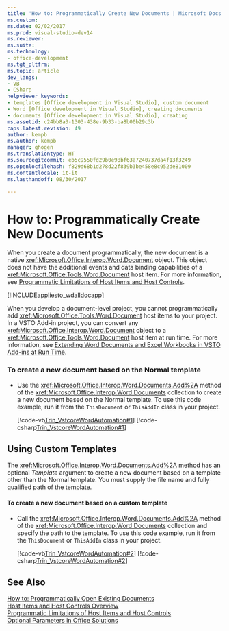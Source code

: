 ```yaml
---
title: 'How to: Programmatically Create New Documents | Microsoft Docs'
ms.custom: 
ms.date: 02/02/2017
ms.prod: visual-studio-dev14
ms.reviewer: 
ms.suite: 
ms.technology:
- office-development
ms.tgt_pltfrm: 
ms.topic: article
dev_langs:
- VB
- CSharp
helpviewer_keywords:
- templates [Office development in Visual Studio], custom document
- Word [Office development in Visual Studio], creating documents
- documents [Office development in Visual Studio], creating
ms.assetid: c24bb8a3-1303-438e-9b33-ba8b00b29c3b
caps.latest.revision: 49
author: kempb
ms.author: kempb
manager: ghogen
ms.translationtype: HT
ms.sourcegitcommit: eb5c9550fd29b0e98bf63a7240737da4f13f3249
ms.openlocfilehash: f829d68b1d278d22f839b3be458e8c952de81009
ms.contentlocale: it-it
ms.lasthandoff: 08/30/2017

---
```

# <a name="how-to-programmatically-create-new-documents"></a>How to: Programmatically Create New Documents
  When you create a document programmatically, the new document is a native <xref:Microsoft.Office.Interop.Word.Document> object. This object does not have the additional events and data binding capabilities of a <xref:Microsoft.Office.Tools.Word.Document> host item. For more information, see [Programmatic Limitations of Host Items and Host Controls](../vsto/programmatic-limitations-of-host-items-and-host-controls.md).  
  
 [!INCLUDE[appliesto_wdalldocapp](../vsto/includes/appliesto-wdalldocapp-md.md)]  
  
 When you develop a document-level project, you cannot programmatically add <xref:Microsoft.Office.Tools.Word.Document> host items to your project. In a VSTO Add-in project, you can convert any <xref:Microsoft.Office.Interop.Word.Document> object to a <xref:Microsoft.Office.Tools.Word.Document> host item at run time. For more information, see [Extending Word Documents and Excel Workbooks in VSTO Add-ins at Run Time](../vsto/extending-word-documents-and-excel-workbooks-in-vsto-add-ins-at-run-time.md).  
  
### <a name="to-create-a-new-document-based-on-the-normal-template"></a>To create a new document based on the Normal template  
  
-   Use the <xref:Microsoft.Office.Interop.Word.Documents.Add%2A> method of the <xref:Microsoft.Office.Interop.Word.Documents> collection to create a new document based on the Normal template. To use this code example, run it from the `ThisDocument` or `ThisAddIn` class in your project.  
  
     [!code-vb[Trin_VstcoreWordAutomation#1](../vsto/codesnippet/VisualBasic/Trin_VstcoreWordAutomationVB/ThisDocument.vb#1)]  [!code-csharp[Trin_VstcoreWordAutomation#1](../vsto/codesnippet/CSharp/Trin_VstcoreWordAutomationCS/ThisDocument.cs#1)]  
  
## <a name="using-custom-templates"></a>Using Custom Templates  
 The <xref:Microsoft.Office.Interop.Word.Documents.Add%2A> method has an optional *Template* argument to create a new document based on a template other than the Normal template. You must supply the file name and fully qualified path of the template.  
  
#### <a name="to-create-a-new-document-based-on-a-custom-template"></a>To create a new document based on a custom template  
  
-   Call the <xref:Microsoft.Office.Interop.Word.Documents.Add%2A> method of the <xref:Microsoft.Office.Interop.Word.Documents> collection and specify the path to the template. To use this code example, run it from the `ThisDocument` or `ThisAddIn` class in your project.  
  
     [!code-vb[Trin_VstcoreWordAutomation#2](../vsto/codesnippet/VisualBasic/Trin_VstcoreWordAutomationVB/ThisDocument.vb#2)]  [!code-csharp[Trin_VstcoreWordAutomation#2](../vsto/codesnippet/CSharp/Trin_VstcoreWordAutomationCS/ThisDocument.cs#2)]  
  
## <a name="see-also"></a>See Also  
 [How to: Programmatically Open Existing Documents](../vsto/how-to-programmatically-open-existing-documents.md)   
 [Host Items and Host Controls Overview](../vsto/host-items-and-host-controls-overview.md)   
 [Programmatic Limitations of Host Items and Host Controls](../vsto/programmatic-limitations-of-host-items-and-host-controls.md)   
 [Optional Parameters in Office Solutions](../vsto/optional-parameters-in-office-solutions.md)  
  
  
